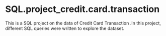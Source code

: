 # SQL.project_credit.card.transaction
This is a SQL project on the data of Credit Card Transaction .In this project, different SQL queries were written to explore the dataset.
